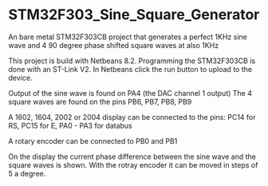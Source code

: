 # STM32F303_Sine_Square_Generator
An bare metal STM32F303CB project that generates  a perfect 1KHz sine wave and 4 90 degree phase shifted square waves at also 1KHz

This project is build with Netbeans 8.2.
Programming the STM32F303CB is done with an ST-Link V2. In Netbeans click the run button to upload to the device.

Output of the sine wave is found on PA4 (the DAC channel 1 output)
The 4 square waves are found on the pins PB6, PB7, PB8, PB9

A 1602, 1604, 2002 or 2004 display can be connected to the pins:
PC14 for RS, PC15 for E, PA0 - PA3 for databus

A rotary encoder can be connected to PB0 and PB1

On the display the current phase difference between the sine wave and the square waves is shown. With the rotray encoder it can be moved in steps of 5 a degree.
